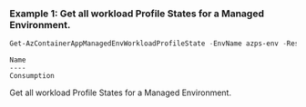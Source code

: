 ### Example 1: Get all workload Profile States for a Managed Environment.
```powershell
Get-AzContainerAppManagedEnvWorkloadProfileState -EnvName azps-env -ResourceGroupName azps_test_group_app
```

```output
Name
----
Consumption
```

Get all workload Profile States for a Managed Environment.